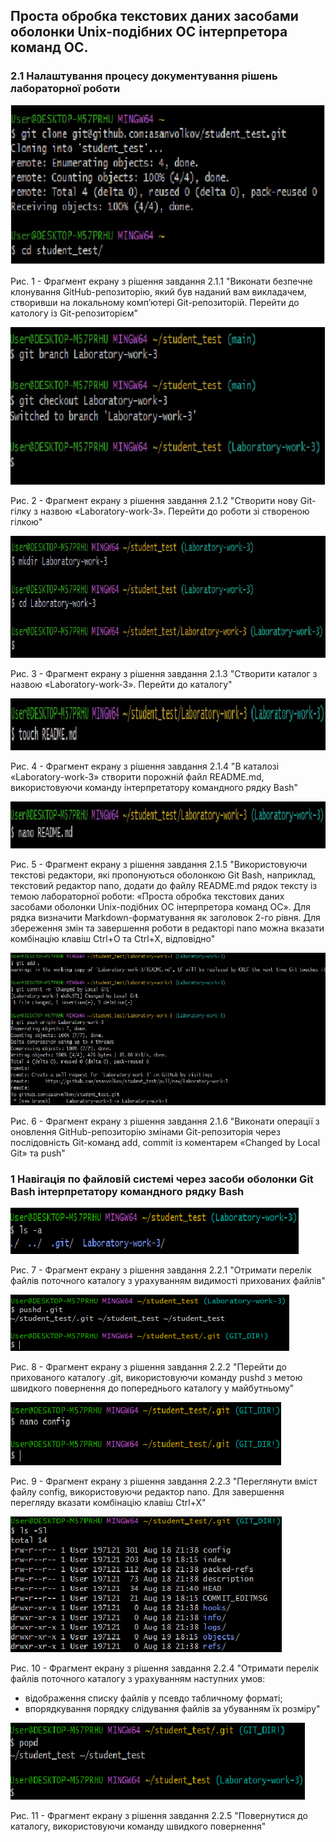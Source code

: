 ## Проста обробка текстових даних засобами оболонки Unix-подібних ОС інтерпретора команд ОС.

### 2.1 Налаштування процесу документування рішень лабораторної роботи

![image](https://github.com/asanvolkov/student_test/blob/Laboratory-work-3/Laboratory-work-3/2.1.1.1.png)

Рис. 1 - Фрагмент екрану з рішення завдання 2.1.1 "Виконати безпечне клонування GitHub-репозиторію, який був наданий вам викладачем, створивши на локальному комп’ютері Git-репозиторій. Перейти до катологу із Git-репозиторієм"

![image](https://github.com/asanvolkov/student_test/blob/Laboratory-work-3/Laboratory-work-3/2.1.1.2.png)

Рис. 2 - Фрагмент екрану з рішення завдання 2.1.2 "Створити нову Git-гілку з назвою «Laboratory-work-3».
Перейти до роботи зі створеною гілкою"

![image](https://github.com/asanvolkov/student_test/blob/Laboratory-work-3/Laboratory-work-3/2.1.1.3.png)

Рис. 3 - Фрагмент екрану з рішення завдання 2.1.3 "Створити каталог з назвою «Laboratory-work-3». Перейти до каталогу"

![image](https://github.com/asanvolkov/student_test/blob/Laboratory-work-3/Laboratory-work-3/2.1.1.4.png)

Рис. 4 - Фрагмент екрану з рішення завдання 2.1.4 "В каталозі «Laboratory-work-3» створити порожній файл README.md,
використовуючи команду інтерпретатору командного рядку Bash"

![image](https://github.com/asanvolkov/student_test/blob/Laboratory-work-3/Laboratory-work-3/2.1.1.5.png)

Рис. 5 - Фрагмент екрану з рішення завдання 2.1.5 "Використовуючи текстові редактори, які пропонуються оболонкою Git Bash, наприклад, текстовий редактор nano, додати до файлу README.md рядок тексту із темою лабораторної роботи: «Проста обробка текстових даних засобами оболонки Unix-подібних ОС інтерпретора команд ОС». Для рядка визначити Markdown-форматування як заголовок 2-го рівня. Для збереження змін та завершення роботи в редакторі nano можна вказати комбінацію клавіш Ctrl+O та Ctrl+X, відповідно"

![image](https://github.com/asanvolkov/student_test/blob/Laboratory-work-3/Laboratory-work-3/2.1.1.6.png)

Рис. 6 - Фрагмент екрану з рішення завдання 2.1.6 "Виконати операції з оновлення GitHub-репозиторію змінами Git-репозиторія
через послідовність Git-команд add, commit із коментарем «Changed by Local Git» та push"

### 1 Навігація по файловій системі через засоби оболонки Git Bash інтерпретатору командного рядку Bash

![image](https://github.com/asanvolkov/student_test/blob/Laboratory-work-3/Laboratory-work-3/2.2.1.png)

Рис. 7 - Фрагмент екрану з рішення завдання 2.2.1 "Отримати перелік файлів поточного каталогу з урахуванням видимості прихованих файлів"

![image](https://github.com/asanvolkov/student_test/blob/Laboratory-work-3/Laboratory-work-3/2.2.2.png)

Рис. 8 - Фрагмент екрану з рішення завдання 2.2.2 "Перейти до прихованого каталогу .git, використовуючи команду pushd з метою швидкого повернення до попереднього каталогу у майбутньому"

![image](https://github.com/asanvolkov/student_test/blob/Laboratory-work-3/Laboratory-work-3/2.2.3.png)

Рис. 9 - Фрагмент екрану з рішення завдання 2.2.3 "Переглянути вміст файлу config, використовуючи редактор nano. Для завершення перегляду вказати комбінацію клавіш Ctrl+X"

![image](https://github.com/asanvolkov/student_test/blob/Laboratory-work-3/Laboratory-work-3/2.2.4.png)

Рис. 10 - Фрагмент екрану з рішення завдання 2.2.4 "Отримати перелік файлів поточного каталогу з урахуванням наступних умов:
- відображення списку файлів у псевдо табличному форматі;
- впорядкування порядку слідування файлів за убуванням їх розміру"
  
![image](https://github.com/asanvolkov/student_test/blob/Laboratory-work-3/Laboratory-work-3/2.2.5.png)

Рис. 11 - Фрагмент екрану з рішення завдання 2.2.5 "Повернутися до каталогу, використовуючи команду швидкого повернення"
